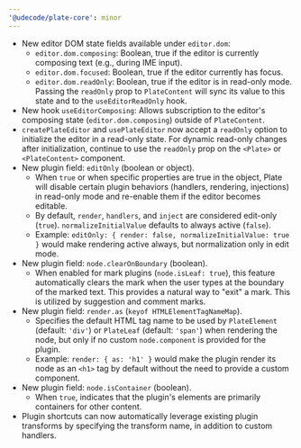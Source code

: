 ```yaml
---
'@udecode/plate-core': minor
---
```


- New editor DOM state fields available under `editor.dom`:
  - `editor.dom.composing`: Boolean, true if the editor is currently composing text (e.g., during IME input).
  - `editor.dom.focused`: Boolean, true if the editor currently has focus.
  - `editor.dom.readOnly`: Boolean, true if the editor is in read-only mode. Passing the `readOnly` prop to `PlateContent` will sync its value to this state and to the `useEditorReadOnly` hook.
- New hook `useEditorComposing`: Allows subscription to the editor's composing state (`editor.dom.composing`) outside of `PlateContent`.
- `createPlateEditor` and `usePlateEditor` now accept a `readOnly` option to initialize the editor in a read-only state. For dynamic read-only changes after initialization, continue to use the `readOnly` prop on the `<Plate>` or `<PlateContent>` component.
- New plugin field: `editOnly` (boolean or object).
  - When `true` or when specific properties are true in the object, Plate will disable certain plugin behaviors (handlers, rendering, injections) in read-only mode and re-enable them if the editor becomes editable.
  - By default, `render`, `handlers`, and `inject` are considered edit-only (`true`). `normalizeInitialValue` defaults to always active (`false`).
  - Example: `editOnly: { render: false, normalizeInitialValue: true }` would make rendering active always, but normalization only in edit mode.
- New plugin field: `node.clearOnBoundary` (boolean).
  - When enabled for mark plugins (`node.isLeaf: true`), this feature automatically clears the mark when the user types at the boundary of the marked text. This provides a natural way to "exit" a mark. This is utilized by suggestion and comment marks.
- New plugin field: `render.as` (`keyof HTMLElementTagNameMap`).
  - Specifies the default HTML tag name to be used by `PlateElement` (default: `'div'`) or `PlateLeaf` (default: `'span'`) when rendering the node, but only if no custom `node.component` is provided for the plugin.
  - Example: `render: { as: 'h1' }` would make the plugin render its node as an `<h1>` tag by default without the need to provide a custom component.
- New plugin field: `node.isContainer` (boolean).
  - When `true`, indicates that the plugin's elements are primarily containers for other content.
- Plugin shortcuts can now automatically leverage existing plugin transforms by specifying the transform name, in addition to custom handlers.
